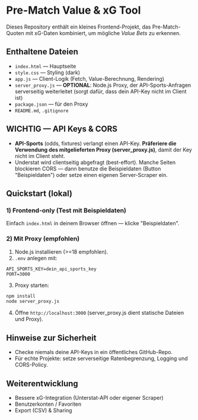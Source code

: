 # Pre-Match Value & xG Tool

Dieses Repository enthält ein kleines Frontend-Projekt, das Pre-Match-Quoten mit xG-Daten kombiniert, um mögliche *Value Bets* zu erkennen.

## Enthaltene Dateien
- `index.html` — Hauptseite
- `style.css` — Styling (dark)
- `app.js` — Client-Logik (Fetch, Value-Berechnung, Rendering)
- `server_proxy.js` — **OPTIONAL**: Node.js Proxy, der API-Sports-Anfragen serverseitig weiterleitet (sorgt dafür, dass dein API-Key nicht im Client ist)
- `package.json` — für den Proxy
- `README.md`, `.gitignore`

## WICHTIG — API Keys & CORS
- **API-Sports** (odds, fixtures) verlangt einen API-Key. **Präferiere die Verwendung des mitgelieferten Proxy (server_proxy.js)**, damit der Key nicht im Client steht.
- Understat wird clientseitig abgefragt (best-effort). Manche Seiten blockieren CORS — dann benutze die Beispieldaten (Button "Beispieldaten") oder setze einen eigenen Server-Scraper ein.

## Quickstart (lokal)
### 1) Frontend-only (Test mit Beispieldaten)
Einfach `index.html` in deinem Browser öffnen — klicke "Beispieldaten".

### 2) Mit Proxy (empfohlen)
1. Node.js installieren (>=18 empfohlen).
2. `.env` anlegen mit:
```
API_SPORTS_KEY=dein_api_sports_key
PORT=3000
```
3. Proxy starten:
```bash
npm install
node server_proxy.js
```
4. Öffne `http://localhost:3000` (server_proxy.js dient statische Dateien und Proxy).

## Hinweise zur Sicherheit
- Checke niemals deine API-Keys in ein öffentliches GitHub-Repo.
- Für echte Projekte: setze serverseitige Ratenbegrenzung, Logging und CORS-Policy.

## Weiterentwicklung
- Bessere xG-Integration (Unterstat-API oder eigener Scraper)
- Benutzerkonten / Favoriten
- Export (CSV) & Sharing
